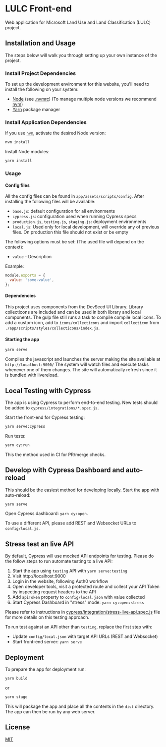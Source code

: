 # LULC Front-end

Web application for Microsoft Land Use and Land Classification (LULC) project.

## Installation and Usage

The steps below will walk you through setting up your own instance of the project.

### Install Project Dependencies

To set up the development environment for this website, you'll need to install the following on your system:

- [Node](http://nodejs.org/) (see [.nvmrc](./.nvmrc)) (To manage multiple node versions we recommend [nvm](https://github.com/creationix/nvm))
- [Yarn](https://yarnpkg.com/) package manager

### Install Application Dependencies

If you use [`nvm`](https://github.com/creationix/nvm), activate the desired Node version:

```sh
nvm install
```

Install Node modules:

```sh
yarn install
```

### Usage

#### Config files

All the config files can be found in `app/assets/scripts/config`.
After installing the following files will be available:

- `base.js`: default configuration for all environments
- `cypress.js`: configuration used when running Cypress specs
- `production.js`, `testing.js`, `staging.js`: deployment environments
- `local.js`: Used only for local development, will override any of previous files. On production this file should not exist or be empty

The following options must be set: (The used file will depend on the context):

- `value` - Description

Example:

```javascript
module.exports = {
  value: 'some-value',
};
```

#### Dependencies

This project uses components from the DevSeed UI Library. Library collecticons are included and can be used in both library and local components. The gulp file still runs a task to compile compile local icons. To add a custom icon, add to `icons/collecticons` and import `collecticon` from `./app/scripts/styles/collecticons/index.js`.

#### Starting the app

```sh
yarn serve
```

Compiles the javascript and launches the server making the site available at `http://localhost:9000/`
The system will watch files and execute tasks whenever one of them changes.
The site will automatically refresh since it is bundled with livereload.

## Local Testing with Cypress

The app is using Cypress to perform end-to-end testing. New tests should be added to `cypress/integrations/*.spec.js`.

Start the front-end for Cypress testing:

```sh
yarn serve:cypress
```

Run tests:

```sh
yarn cy:run
```

This the method used in CI for PR/merge checks.

## Develop with Cypress Dashboard and auto-reload

This should be the easiest method for developing locally. Start the app with
auto-reload:

```sh
yarn serve
```

Open Cypress dashboard: `yarn cy:open`.

To use a different API, please add REST and Websocket URLs to `config/local.js`.

## Stress test an live API

By default, Cypress will use mocked API endpoints for testing. Please do the
follow steps to run automate testing to a live API:

1. Start the app using `testing` API with `yarn serve:testing`
2. Visit http://localhost:9000
3. Login in the website, following Auth0 workflow
4. Open developer tools, visit a protected route and collect your API Token by
   inspecting request headers to the API
5. Add `apiToken` property to `config/local.json` with value collected
6. Start Cypress Dashboard in "stress" mode: `yarn cy:open:stress`

Please refer to instructions in [cypress/integration/stress-live-api.spec.js]() file
for more details on this testing approach.

To run test against an API other than `testing`, replace the first step with:

- Update `config/local.json` with target API URLs (REST and Websocket)
- Start front-end server: `yarn serve`

## Deployment

To prepare the app for deployment run:

```sh
yarn build
```

or

```sh
yarn stage
```

This will package the app and place all the contents in the `dist` directory.
The app can then be run by any web server.

## License

[MIT](LICENSE)
